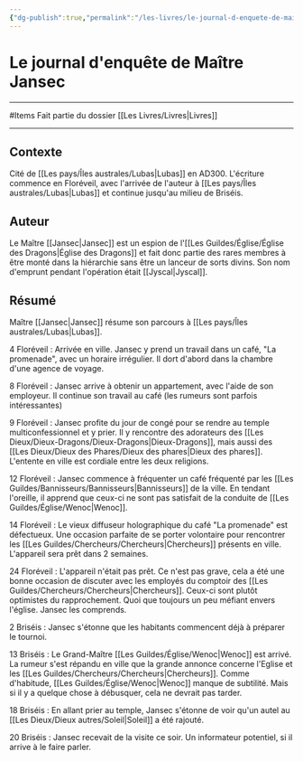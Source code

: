 ```yaml
---
{"dg-publish":true,"permalink":"/les-livres/le-journal-d-enquete-de-maitre-jansec/"}
---
```


# Le journal d'enquête de Maître Jansec
---
#Items
Fait partie du dossier [[Les Livres/Livres\|Livres]]

-------
## Contexte
Cité de [[Les pays/Îles australes/Lubas\|Lubas]] en AD300. L'écriture commence en Floréveil, avec l'arrivée de l'auteur à [[Les pays/Îles australes/Lubas\|Lubas]] et continue jusqu'au milieu de Briséis.
## Auteur
Le Maître [[Jansec\|Jansec]] est un espion de l'[[Les Guildes/Église/Église des Dragons\|Église des Dragons]] et fait donc partie des rares membres à être monté dans la hiérarchie sans être un lanceur de sorts divins. Son nom d'emprunt pendant l'opération était [[Jyscal\|Jyscal]].
## Résumé
Maître [[Jansec\|Jansec]] résume son parcours à [[Les pays/Îles australes/Lubas\|Lubas]].

4 Floréveil : Arrivée en ville. Jansec y prend un travail dans un café, "La promenade", avec un horaire irrégulier. Il dort d'abord dans la chambre d'une agence de voyage.

8 Floréveil : Jansec arrive à obtenir un appartement, avec l'aide de son employeur. Il continue son travail au café (les rumeurs sont parfois intéressantes)

9 Floréveil : Jansec profite du jour de congé pour se rendre au temple multiconfessionnel et y prier. Il y rencontre des adorateurs des [[Les Dieux/Dieux-Dragons/Dieux-Dragons\|Dieux-Dragons]], mais aussi des [[Les Dieux/Dieux des Phares/Dieux des phares\|Dieux des phares]]. L'entente en ville est cordiale entre les deux religions.

12 Floréveil : Jansec commence à fréquenter un café fréquenté par les [[Les Guildes/Bannisseurs/Bannisseurs\|Bannisseurs]] de la ville. En tendant l'oreille, il apprend que ceux-ci ne sont pas satisfait de la conduite de [[Les Guildes/Église/Wenoc\|Wenoc]].

14 Floréveil : Le vieux diffuseur holographique du café "La promenade" est défectueux. Une occasion parfaite de se porter volontaire pour rencontrer les [[Les Guildes/Chercheurs/Chercheurs\|Chercheurs]] présents en ville. L'appareil sera prêt dans 2 semaines.

24 Floréveil : L'appareil n'était pas prêt. Ce n'est pas grave, cela a été une bonne occasion de discuter avec les employés du comptoir des [[Les Guildes/Chercheurs/Chercheurs\|Chercheurs]]. Ceux-ci sont plutôt optimistes du rapprochement. Quoi que toujours un peu méfiant envers l'église. Jansec les comprends.

2 Briséis : Jansec s'étonne que les habitants commencent déjà à préparer le tournoi.

13 Briséis : Le Grand-Maître [[Les Guildes/Église/Wenoc\|Wenoc]] est arrivé. La rumeur s'est répandu en ville que la grande annonce concerne l'Eglise et les [[Les Guildes/Chercheurs/Chercheurs\|Chercheurs]].
Comme d'habitude, [[Les Guildes/Église/Wenoc\|Wenoc]] manque de subtilité. Mais si il y a quelque chose à débusquer, cela ne devrait pas tarder.

18 Briséis : En allant prier au temple, Jansec s'étonne de voir qu'un autel au [[Les Dieux/Dieux autres/Soleil\|Soleil]] a été rajouté.

20 Briséis : Jansec recevait de la visite ce soir. Un informateur potentiel, si il arrive à le faire parler.

